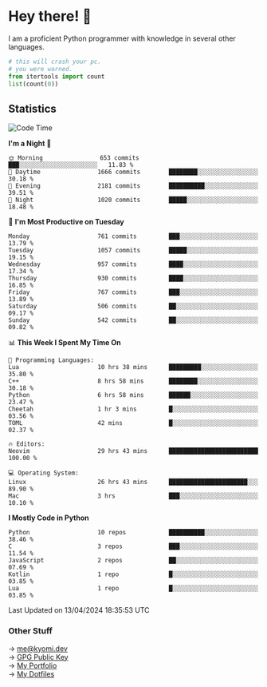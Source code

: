 # Hey there! 👋

I am a proficient Python programmer with knowledge in several other languages.

```py
# this will crash your pc.
# you were warned.
from itertools import count
list(count(0))
```

## Statistics
<!--START_SECTION:waka-->
![Code Time](http://img.shields.io/badge/Code%20Time-988%20hrs%2021%20mins-blue)

**I'm a Night 🦉** 

```text
🌞 Morning                653 commits         ███░░░░░░░░░░░░░░░░░░░░░░   11.83 % 
🌆 Daytime                1666 commits        ████████░░░░░░░░░░░░░░░░░   30.18 % 
🌃 Evening                2181 commits        ██████████░░░░░░░░░░░░░░░   39.51 % 
🌙 Night                  1020 commits        █████░░░░░░░░░░░░░░░░░░░░   18.48 % 
```
📅 **I'm Most Productive on Tuesday** 

```text
Monday                   761 commits         ███░░░░░░░░░░░░░░░░░░░░░░   13.79 % 
Tuesday                  1057 commits        █████░░░░░░░░░░░░░░░░░░░░   19.15 % 
Wednesday                957 commits         ████░░░░░░░░░░░░░░░░░░░░░   17.34 % 
Thursday                 930 commits         ████░░░░░░░░░░░░░░░░░░░░░   16.85 % 
Friday                   767 commits         ███░░░░░░░░░░░░░░░░░░░░░░   13.89 % 
Saturday                 506 commits         ██░░░░░░░░░░░░░░░░░░░░░░░   09.17 % 
Sunday                   542 commits         ██░░░░░░░░░░░░░░░░░░░░░░░   09.82 % 
```


📊 **This Week I Spent My Time On** 

```text
💬 Programming Languages: 
Lua                      10 hrs 38 mins      █████████░░░░░░░░░░░░░░░░   35.80 % 
C++                      8 hrs 58 mins       ████████░░░░░░░░░░░░░░░░░   30.18 % 
Python                   6 hrs 58 mins       ██████░░░░░░░░░░░░░░░░░░░   23.47 % 
Cheetah                  1 hr 3 mins         █░░░░░░░░░░░░░░░░░░░░░░░░   03.56 % 
TOML                     42 mins             █░░░░░░░░░░░░░░░░░░░░░░░░   02.37 % 

🔥 Editors: 
Neovim                   29 hrs 43 mins      █████████████████████████   100.00 % 

💻 Operating System: 
Linux                    26 hrs 43 mins      ██████████████████████░░░   89.90 % 
Mac                      3 hrs               ███░░░░░░░░░░░░░░░░░░░░░░   10.10 % 
```

**I Mostly Code in Python** 

```text
Python                   10 repos            ██████████░░░░░░░░░░░░░░░   38.46 % 
C                        3 repos             ███░░░░░░░░░░░░░░░░░░░░░░   11.54 % 
JavaScript               2 repos             ██░░░░░░░░░░░░░░░░░░░░░░░   07.69 % 
Kotlin                   1 repo              █░░░░░░░░░░░░░░░░░░░░░░░░   03.85 % 
Lua                      1 repo              █░░░░░░░░░░░░░░░░░░░░░░░░   03.85 % 
```




 Last Updated on 13/04/2024 18:35:53 UTC
<!--END_SECTION:waka-->

### Other Stuff

→ [me@kyomi.dev](mailto:me@kyomi.dev)\
→ [GPG Public Key](https://github.com/bitterteriyaki.gpg)\
→ [My Portfolio](https://kyomi.dev)\
→ [My Dotfiles](https://github.com/bitterteriyaki/dotfiles)

